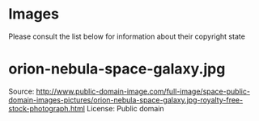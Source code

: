 Images
=======
Please consult the list below for information about their copyright state

# orion-nebula-space-galaxy.jpg
Source: http://www.public-domain-image.com/full-image/space-public-domain-images-pictures/orion-nebula-space-galaxy.jpg-royalty-free-stock-photograph.html
License: Public domain
